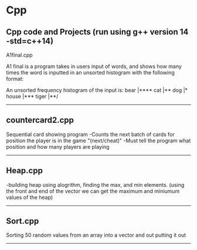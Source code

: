 # Cpp
Cpp code and Projects 
(run using g++ version 14 -std=c++14) 
--------------------------------------------
A1final.cpp

A1 final is a program takes in users input of words, 
and shows how many times the word is inputted in an unsorted
histogram with the following format: 

An unsorted frequency histogram of the input is:
bear  |****
cat   |**
dog   |*
house |***
tiger |**/

--------------------------------------------

countercard2.cpp
--------------------------------------------
Sequential card showing program 
-Counts the next batch of cards for position 
 the player is in the game "(next/cheat)"
-Must tell the program what position and 
 how many players are playing

--------------------------------------------


Heap.cpp
--------------------------------------------

-building heap using alogrithm,
finding the max, and min elements. 
(using the front and end
 of the vector we can get
 the maximum and miniumum
 values of the heap) 

--------------------------------------------

Sort.cpp
--------------------------------------------
Sorting 50 random values from an array into a vector
and out putting it out

--------------------------------------------


